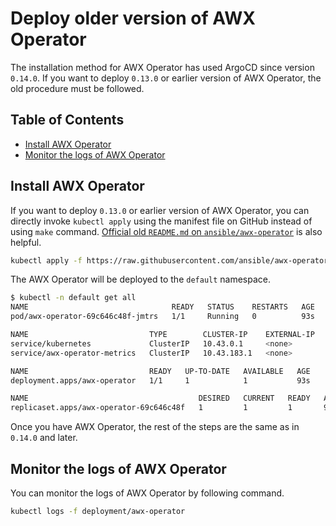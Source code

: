<!-- omit in toc -->
# Deploy older version of AWX Operator

The installation method for AWX Operator has used ArgoCD since version `0.14.0`. If you want to deploy `0.13.0` or earlier version of AWX Operator, the old procedure must be followed.

<!-- omit in toc -->
## Table of Contents

- [Install AWX Operator](#install-awx-operator)
- [Monitor the logs of AWX Operator](#monitor-the-logs-of-awx-operator)

## Install AWX Operator

If you want to deploy `0.13.0` or earlier version of AWX Operator, you can directly invoke `kubectl apply` using the manifest file on GitHub instead of using `make` command. [Official old `README.md` on `ansible/awx-operator`](https://github.com/ansible/awx-operator/blob/0.13.0/README.md) is also helpful.

```bash
kubectl apply -f https://raw.githubusercontent.com/ansible/awx-operator/0.13.0/deploy/awx-operator.yaml
```

The AWX Operator will be deployed to the `default` namespace.

```bash
$ kubectl -n default get all
NAME                                READY   STATUS    RESTARTS   AGE
pod/awx-operator-69c646c48f-jmtrs   1/1     Running   0          93s

NAME                           TYPE        CLUSTER-IP    EXTERNAL-IP   PORT(S)             AGE
service/kubernetes             ClusterIP   10.43.0.1     <none>        443/TCP             5m57s
service/awx-operator-metrics   ClusterIP   10.43.183.1   <none>        8383/TCP,8686/TCP   70s

NAME                           READY   UP-TO-DATE   AVAILABLE   AGE
deployment.apps/awx-operator   1/1     1            1           93s

NAME                                      DESIRED   CURRENT   READY   AGE
replicaset.apps/awx-operator-69c646c48f   1         1         1       93s
```

Once you have AWX Operator, the rest of the steps are the same as in `0.14.0` and later.

## Monitor the logs of AWX Operator

You can monitor the logs of AWX Operator by following command.

```bash
kubectl logs -f deployment/awx-operator
```
